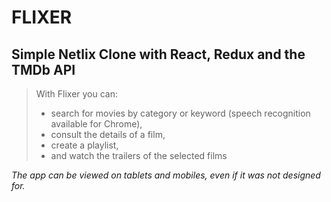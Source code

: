 # FLIXER
## Simple Netlix Clone with React, Redux and the TMDb API

> With Flixer you can:
> - search for movies by category or keyword (speech recognition available for Chrome),
> - consult the details of a film,
> - create a playlist,
> - and watch the trailers of the selected films

*The app can be viewed on tablets and mobiles, even if it was not designed for.*
